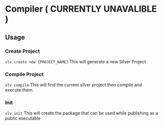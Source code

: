 # Compiler ( CURRENTLY UNAVALIBLE )

## Usage

### Create Project

``` slv create new {PROJECT_NAME} ```
This will generate a new Silver Project

### Compile Project

``` slv compile ```
This will find the current silver project then compile and execute them.

### Init 

``` slv init ```
This will create the package that can be used while publishing as a public executable
